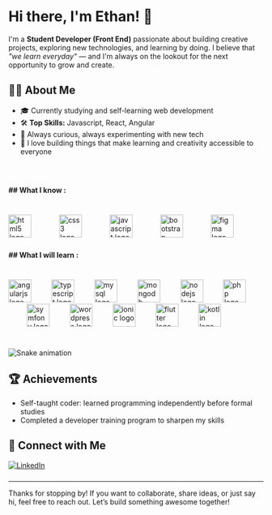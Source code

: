 # Hi there, I'm Ethan! 👋

I'm a **Student Developer (Front End)** passionate about building creative projects, exploring new technologies, and learning by doing. I believe that _"we learn everyday"_ — and I'm always on the lookout for the next opportunity to grow and create.

## 👨‍💻 About Me

- 🎓 Currently studying and self-learning web development
- 🛠️ **Top Skills:** Javascript, React, Angular
- 🌱 Always curious, always experimenting with new tech
- 🚀 I love building things that make learning and creativity accessible to everyone

###
<br clear="both">

<h4 align="left">## What I know :</h4>

###

<br clear="both">

<div align="left">
  <img src="https://cdn.jsdelivr.net/gh/devicons/devicon/icons/html5/html5-original.svg" height="45" alt="html5 logo"  />
  <img width="47" />
  <img src="https://cdn.jsdelivr.net/gh/devicons/devicon/icons/css3/css3-original.svg" height="45" alt="css3 logo"  />
  <img width="47" />
  <img src="https://cdn.jsdelivr.net/gh/devicons/devicon/icons/javascript/javascript-original.svg" height="45" alt="javascript logo"  />
  <img width="47" />
  <img src="https://cdn.jsdelivr.net/gh/devicons/devicon/icons/bootstrap/bootstrap-original.svg" height="45" alt="bootstrap logo"  />
  <img width="47" />
  <img src="https://cdn.jsdelivr.net/gh/devicons/devicon/icons/figma/figma-original.svg" height="45" alt="figma logo"  />
</div>

###

<h4 align="left">## What I will learn :</h4>

###

<br clear="both">

<div align="left">
  <img src="https://cdn.jsdelivr.net/gh/devicons/devicon/icons/angularjs/angularjs-original.svg" height="45" alt="angularjs logo"  />
  <img width="32" />
  <img src="https://cdn.jsdelivr.net/gh/devicons/devicon/icons/typescript/typescript-original.svg" height="45" alt="typescript logo"  />
  <img width="32" />
  <img src="https://cdn.jsdelivr.net/gh/devicons/devicon/icons/mysql/mysql-original.svg" height="45" alt="mysql logo"  />
  <img width="32" />
  <img src="https://cdn.jsdelivr.net/gh/devicons/devicon/icons/mongodb/mongodb-original.svg" height="45" alt="mongodb logo"  />
  <img width="32" />
  <img src="https://cdn.jsdelivr.net/gh/devicons/devicon/icons/nodejs/nodejs-original.svg" height="45" alt="nodejs logo"  />
  <img width="32" />
  <img src="https://cdn.jsdelivr.net/gh/devicons/devicon/icons/php/php-original.svg" height="45" alt="php logo"  />
  <img width="32" />
  <img src="https://cdn.jsdelivr.net/gh/devicons/devicon/icons/symfony/symfony-original.svg" height="45" alt="symfony logo"  />
  <img width="32" />
  <img src="https://cdn.jsdelivr.net/gh/devicons/devicon/icons/wordpress/wordpress-original.svg" height="45" alt="wordpress logo"  />
  <img width="32" />
  <img src="https://cdn.jsdelivr.net/gh/devicons/devicon/icons/ionic/ionic-original.svg" height="45" alt="ionic logo"  />
  <img width="32" />
  <img src="https://cdn.jsdelivr.net/gh/devicons/devicon/icons/flutter/flutter-original.svg" height="45" alt="flutter logo"  />
  <img width="32" />
  <img src="https://cdn.jsdelivr.net/gh/devicons/devicon/icons/kotlin/kotlin-original.svg" height="45" alt="kotlin logo"  />
</div>

###

<br clear="both">

<img src="https://raw.githubusercontent.com/B-Ethan07/B-Ethan07/output/snake.svg" alt="Snake animation" />

###
###

## 🏆 Achievements

- Self-taught coder: learned programming independently before formal studies
- Completed a developer training program to sharpen my skills

## 🔗 Connect with Me

[![LinkedIn](https://img.shields.io/badge/LinkedIn-Ethan%20Boulard-blue?logo=linkedin&style=flat-square)](https://fr.linkedin.com/in/ethan-boulard-4b1112364?original_referer=https%3A%2F%2Fwww.linkedin.com%2F)

###

---

Thanks for stopping by! If you want to collaborate, share ideas, or just say hi, feel free to reach out. Let’s build something awesome together!

